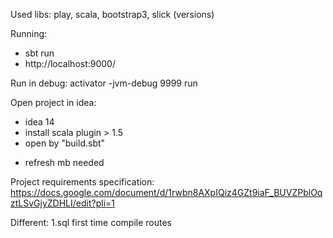 Used libs:
play, scala, bootstrap3, slick (versions)

Running:
- sbt run
- http://localhost:9000/

Run in debug: 
activator -jvm-debug 9999 run

Open project in idea:
- idea 14
- install scala plugin > 1.5
- open by "build.sbt"
* refresh mb needed

Project requirements specification:
https://docs.google.com/document/d/1rwbn8AXpIQiz4GZt9iaF_BUVZPblOqztLSvGjyZDHLI/edit?pli=1

Different:
1.sql
first time compile
routes




